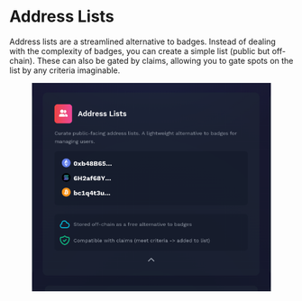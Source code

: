 # Address Lists

Address lists are a streamlined alternative to badges. Instead of dealing with the complexity of badges, you can create a simple list (public but off-chain). These can also be gated by claims, allowing you to gate spots on the list by any criteria imaginable.

<figure><img src="../../.gitbook/assets/image (4) (1).png" alt=""><figcaption></figcaption></figure>
